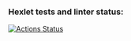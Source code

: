 ### Hexlet tests and linter status:
[![Actions Status](https://github.com/dddobriak/layout-designer-project-lvl2/workflows/hexlet-check/badge.svg)](https://github.com/dddobriak/layout-designer-project-lvl2/actions)